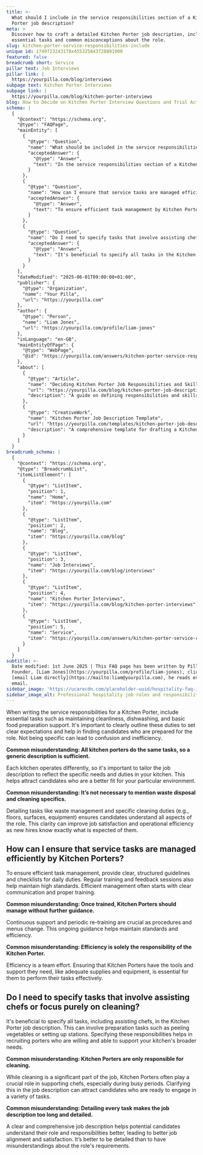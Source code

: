 ```yaml
---
title: >-
  What should I include in the service responsibilities section of a Kitchen
  Porter job description?
meta: >
  Discover how to craft a detailed Kitchen Porter job description, including
  essential tasks and common misconceptions about the role.
slug: kitchen-porter-service-responsibilities-include
unique id: 1749723243178x455325843728891900
featured: false
breadcrumb short: Service
pillar text: Job Interviews
pillar link: |
  https://yourpilla.com/blog/interviews
subpage text: Kitchen Porter Interviews
subpage link: |
  https://yourpilla.com/blog/kitchen-porter-interviews
blog: How to Decide on Kitchen Porter Interview Questions and Trial Activities
schema: |
  {
    "@context": "https://schema.org",
    "@type": "FAQPage",
    "mainEntity": [
      {
        "@type": "Question",
        "name": "What should be included in the service responsibilities section of a Kitchen Porter job description?",
        "acceptedAnswer": {
          "@type": "Answer",
          "text": "In the service responsibilities section of a Kitchen Porter job description, include essential tasks such as maintaining cleanliness, dishwashing, and basic food preparation support. Detail tasks like waste management and specific cleaning duties to ensure clarity about the role's expectations. Tailor the job description to reflect the specific needs and duties of your kitchen."
        }
      },
      {
        "@type": "Question",
        "name": "How can I ensure that service tasks are managed efficiently by Kitchen Porters?",
        "acceptedAnswer": {
          "@type": "Answer",
          "text": "To ensure efficient task management by Kitchen Porters, it's critical to provide clear, structured guidelines and checklists for daily duties. Regular training and feedback sessions are also beneficial. Ensure that Kitchen Porters have the necessary tools and support, such as adequate supplies and equipment, to perform their tasks effectively."
        }
      },
      {
        "@type": "Question",
        "name": "Do I need to specify tasks that involve assisting chefs in the Kitchen Porter job description or focus purely on cleaning?",
        "acceptedAnswer": {
          "@type": "Answer",
          "text": "It's beneficial to specify all tasks in the Kitchen Porter job description, including those that involve assisting chefs, such as peeling vegetables or setting up stations. Specifying these responsibilities can help in recruiting porters who are capable of supporting your kitchen's broader needs."
        }
      }
    ],
    "dateModified": "2025-06-01T09:00:00+01:00",
    "publisher": {
      "@type": "Organization",
      "name": "Your Pilla",
      "url": "https://yourpilla.com"
    },
    "author": {
      "@type": "Person",
      "name": "Liam Jones",
      "url": "https://yourpilla.com/profile/liam-jones"
    },
    "inLanguage": "en-GB",
    "mainEntityOfPage": {
      "@type": "WebPage",
      "@id": "https://yourpilla.com/answers/kitchen-porter-service-responsibilities-include"
    },
    "about": [
      {
        "@type": "Article",
        "name": "Deciding Kitchen Porter Job Responsibilities and Skills",
        "url": "https://yourpilla.com/blog/kitchen-porter-job-description",
        "description": "A guide on defining responsibilities and skills required for Kitchen Porter roles, aiding in effective job description writing."
      },
      {
        "@type": "CreativeWork",
        "name": "Kitchen Porter Job Description Template",
        "url": "https://yourpilla.com/templates/kitchen-porter-job-description",
        "description": "A comprehensive template for drafting a Kitchen Porter job description, covering all essential duties and responsibilities."
      }
    ]
  }
breadcrumb_schema: |
  {
    "@context": "https://schema.org",
    "@type": "BreadcrumbList",
    "itemListElement": [
      {
        "@type": "ListItem",
        "position": 1,
        "name": "Home",
        "item": "https://yourpilla.com"
      },
      {
        "@type": "ListItem",
        "position": 2,
        "name": "Blog",
        "item": "https://yourpilla.com/blog"
      },
      {
        "@type": "ListItem",
        "position": 3,
        "name": "Job Interviews",
        "item": "https://yourpilla.com/blog/interviews"
      },
      {
        "@type": "ListItem",
        "position": 4,
        "name": "Kitchen Porter Interviews",
        "item": "https://yourpilla.com/blog/kitchen-porter-interviews"
      },
      {
        "@type": "ListItem",
        "position": 5,
        "name": "Service",
        "item": "https://yourpilla.com/answers/kitchen-porter-service-responsibilities-include"
      }
    ]
  }
subtitle: >-
  Date modified: 1st June 2025 | This FAQ page has been written by Pilla
  Founder, [Liam Jones](https://yourpilla.com/profile/liam-jones), click to
  [email Liam directly](https://mailto:liam@yourpilla.com), he reads every
  email.
sidebar_image: 'https://ucarecdn.com/placeholder-uuid/hospitality-faq-image.jpg'
sidebar_image_alt: Professional hospitality job roles and responsibilities
---
```

When writing the service responsibilities for a Kitchen Porter, include essential tasks such as maintaining cleanliness, dishwashing, and basic food preparation support. It's important to clearly outline these duties to set clear expectations and help in finding candidates who are prepared for the role. Not being specific can lead to confusion and inefficiency.

**Common misunderstanding: All kitchen porters do the same tasks, so a generic description is sufficient.**

Each kitchen operates differently, so it's important to tailor the job description to reflect the specific needs and duties in your kitchen. This helps attract candidates who are a better fit for your particular environment.

**Common misunderstanding: It’s not necessary to mention waste disposal and cleaning specifics.**

Detailing tasks like waste management and specific cleaning duties (e.g., floors, surfaces, equipment) ensures candidates understand all aspects of the role. This clarity can improve job satisfaction and operational efficiency as new hires know exactly what is expected of them.

## How can I ensure that service tasks are managed efficiently by Kitchen Porters?

To ensure efficient task management, provide clear, structured guidelines and checklists for daily duties. Regular training and feedback sessions also help maintain high standards. Efficient management often starts with clear communication and proper training.

**Common misunderstanding: Once trained, Kitchen Porters should manage without further guidance.**

Continuous support and periodic re-training are crucial as procedures and menus change. This ongoing guidance helps maintain standards and efficiency.

**Common misunderstanding: Efficiency is solely the responsibility of the Kitchen Porter.**

Efficiency is a team effort. Ensuring that Kitchen Porters have the tools and support they need, like adequate supplies and equipment, is essential for them to perform their tasks effectively.

## Do I need to specify tasks that involve assisting chefs or focus purely on cleaning?

It's beneficial to specify all tasks, including assisting chefs, in the Kitchen Porter job description. This can involve preparation tasks such as peeling vegetables or setting up stations. Specifying these responsibilities helps in recruiting porters who are willing and able to support your kitchen's broader needs.

**Common misunderstanding: Kitchen Porters are only responsible for cleaning.**

While cleaning is a significant part of the job, Kitchen Porters often play a crucial role in supporting chefs, especially during busy periods. Clarifying this in the job description can attract candidates who are ready to engage in a variety of tasks.

**Common misunderstanding: Detailing every task makes the job description too long and detailed.**

A clear and comprehensive job description helps potential candidates understand their role and responsibilities better, leading to better job alignment and satisfaction. It’s better to be detailed than to have misunderstandings about the role's requirements.
